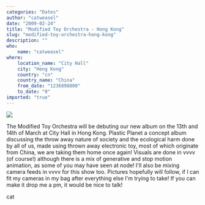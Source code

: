 ```yaml
---
categories: "Dates"
author: "catweasel"
date: "2009-02-24"
title: "Modified Toy Orchestra - Hong Kong"
slug: "modified-toy-orchestra-hong-kong"
description: ""
who: 
    name: "catweasel"
where: 
    location_name: "City Hall"
    city: "Hong Kong"
    country: "cn"
    country_name: "China"
    from_date: "1236898800"
    to_date: "0"
imported: "true"
---
```



![](stickerhk2_mto.jpg)

The Modified Toy Orchestra will be debuting our new album on the 13th and 14th of March at City Hall in Hong Kong.
Plastic Planet a concept album discussing the throw away nature of society and the ecological harm done by all of us, made using thrown away electronic toy, most of which originate from China, we are taking them home once again!
Visuals are done in vvvv (of course!) although there is a mix of generative and stop motion animation, as some of you may have seen at node! I'll also be mixing camera feeds in vvvv for this show too. Pictures hopefully will follow, if I can fit my cameras in my bag after everything else I'm trying to take!
If you can make it drop me a pm, it would be nice to talk!

cat